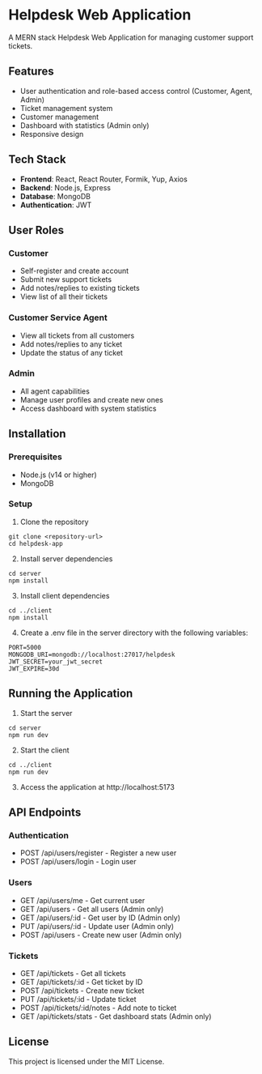 # Helpdesk Web Application

A MERN stack Helpdesk Web Application for managing customer support tickets.

## Features

- User authentication and role-based access control (Customer, Agent, Admin)
- Ticket management system
- Customer management
- Dashboard with statistics (Admin only)
- Responsive design

## Tech Stack

- **Frontend**: React, React Router, Formik, Yup, Axios
- **Backend**: Node.js, Express
- **Database**: MongoDB
- **Authentication**: JWT

## User Roles

### Customer
- Self-register and create account
- Submit new support tickets
- Add notes/replies to existing tickets
- View list of all their tickets

### Customer Service Agent
- View all tickets from all customers
- Add notes/replies to any ticket
- Update the status of any ticket

### Admin
- All agent capabilities
- Manage user profiles and create new ones
- Access dashboard with system statistics

## Installation

### Prerequisites
- Node.js (v14 or higher)
- MongoDB

### Setup

1. Clone the repository
```
git clone <repository-url>
cd helpdesk-app
```

2. Install server dependencies
```
cd server
npm install
```

3. Install client dependencies
```
cd ../client
npm install
```

4. Create a .env file in the server directory with the following variables:
```
PORT=5000
MONGODB_URI=mongodb://localhost:27017/helpdesk
JWT_SECRET=your_jwt_secret
JWT_EXPIRE=30d
```

## Running the Application

1. Start the server
```
cd server
npm run dev
```

2. Start the client
```
cd ../client
npm run dev
```

3. Access the application at http://localhost:5173

## API Endpoints

### Authentication
- POST /api/users/register - Register a new user
- POST /api/users/login - Login user

### Users
- GET /api/users/me - Get current user
- GET /api/users - Get all users (Admin only)
- GET /api/users/:id - Get user by ID (Admin only)
- PUT /api/users/:id - Update user (Admin only)
- POST /api/users - Create new user (Admin only)

### Tickets
- GET /api/tickets - Get all tickets
- GET /api/tickets/:id - Get ticket by ID
- POST /api/tickets - Create new ticket
- PUT /api/tickets/:id - Update ticket
- POST /api/tickets/:id/notes - Add note to ticket
- GET /api/tickets/stats - Get dashboard stats (Admin only)

## License

This project is licensed under the MIT License.
